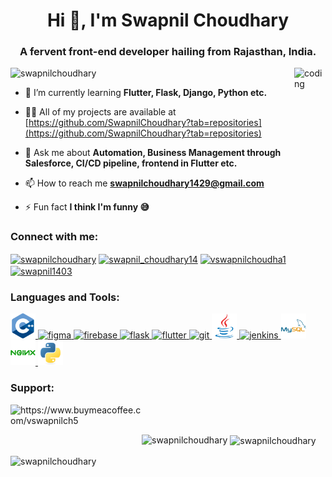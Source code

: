 <h1 align="center">Hi 👋, I'm Swapnil Choudhary</h1>
<h3 align="center">A fervent front-end developer hailing from Rajasthan, India.</h3>

<img align="right" alt="coding" width="50" src=" animated-man-computer-coding-nae6mec378lsg1i3.gif ">

<p align="left"> <img src="https://komarev.com/ghpvc/?username=swapnilchoudhary&label=Profile%20views&color=0e75b6&style=flat" alt="swapnilchoudhary" /> </p>

- 🌱 I’m currently learning **Flutter, Flask, Django, Python etc.**

- 👨‍💻 All of my projects are available at [https://github.com/SwapnilChoudhary?tab=repositories](https://github.com/SwapnilChoudhary?tab=repositories)

- 💬 Ask me about **Automation, Business Management through Salesforce, CI/CD pipeline, frontend in Flutter etc.**

- 📫 How to reach me **swapnilchoudhary1429@gmail.com**

- ⚡ Fun fact **I think I'm funny 😅**

<h3 align="left">Connect with me:</h3>
<p align="left">
<a href="https://linkedin.com/in/swapnil-choudhary-b34934237" target="blank"><img align="center" src="https://raw.githubusercontent.com/rahuldkjain/github-profile-readme-generator/master/src/images/icons/Social/linked-in-alt.svg" alt="swapnilchoudhary" height="30" width="40" /></a>
<a href="https://instagram.com/swapnil_choudhary14" target="blank"><img align="center" src="https://raw.githubusercontent.com/rahuldkjain/github-profile-readme-generator/master/src/images/icons/Social/instagram.svg" alt="swapnil_choudhary14" height="30" width="40" /></a>
<a href="https://www.hackerrank.com/vswapnilchoudha1" target="blank"><img align="center" src="https://raw.githubusercontent.com/rahuldkjain/github-profile-readme-generator/master/src/images/icons/Social/hackerrank.svg" alt="vswapnilchoudha1" height="30" width="40" /></a>
<a href="https://www.leetcode.com/swapnil1403" target="blank"><img align="center" src="https://raw.githubusercontent.com/rahuldkjain/github-profile-readme-generator/master/src/images/icons/Social/leet-code.svg" alt="swapnil1403" height="30" width="40" /></a>
</p>

<h3 align="left">Languages and Tools:</h3>
<p align="left"> <a href="https://www.w3schools.com/cpp/" target="_blank" rel="noreferrer"> <img src="https://raw.githubusercontent.com/devicons/devicon/master/icons/cplusplus/cplusplus-original.svg" alt="cplusplus" width="40" height="40"/> </a> <a href="https://www.figma.com/" target="_blank" rel="noreferrer"> <img src="https://www.vectorlogo.zone/logos/figma/figma-icon.svg" alt="figma" width="40" height="40"/> </a> <a href="https://firebase.google.com/" target="_blank" rel="noreferrer"> <img src="https://www.vectorlogo.zone/logos/firebase/firebase-icon.svg" alt="firebase" width="40" height="40"/> </a> <a href="https://flask.palletsprojects.com/" target="_blank" rel="noreferrer"> <img src="https://www.vectorlogo.zone/logos/pocoo_flask/pocoo_flask-icon.svg" alt="flask" width="40" height="40"/> </a> <a href="https://flutter.dev" target="_blank" rel="noreferrer"> <img src="https://www.vectorlogo.zone/logos/flutterio/flutterio-icon.svg" alt="flutter" width="40" height="40"/> </a> <a href="https://git-scm.com/" target="_blank" rel="noreferrer"> <img src="https://www.vectorlogo.zone/logos/git-scm/git-scm-icon.svg" alt="git" width="40" height="40"/> </a> <a href="https://www.java.com" target="_blank" rel="noreferrer"> <img src="https://raw.githubusercontent.com/devicons/devicon/master/icons/java/java-original.svg" alt="java" width="40" height="40"/> </a> <a href="https://www.jenkins.io" target="_blank" rel="noreferrer"> <img src="https://www.vectorlogo.zone/logos/jenkins/jenkins-icon.svg" alt="jenkins" width="40" height="40"/> </a> <a href="https://www.mysql.com/" target="_blank" rel="noreferrer"> <img src="https://raw.githubusercontent.com/devicons/devicon/master/icons/mysql/mysql-original-wordmark.svg" alt="mysql" width="40" height="40"/> </a> <a href="https://www.nginx.com" target="_blank" rel="noreferrer"> <img src="https://raw.githubusercontent.com/devicons/devicon/master/icons/nginx/nginx-original.svg" alt="nginx" width="40" height="40"/> </a> <a href="https://www.python.org" target="_blank" rel="noreferrer"> <img src="https://raw.githubusercontent.com/devicons/devicon/master/icons/python/python-original.svg" alt="python" width="40" height="40"/> </a> </p>

<h3 align="left">Support:</h3>
<p><a href="https://www.buymeacoffee.com/https://www.buymeacoffee.com/vswapnilch5"> <img align="left" src="https://cdn.buymeacoffee.com/buttons/v2/default-yellow.png" height="50" width="210" alt="https://www.buymeacoffee.com/vswapnilch5" /></a></p><br><br>

<p><img align="left" src="https://github-readme-stats.vercel.app/api/top-langs?username=swapnilchoudhary&show_icons=true&locale=en&layout=compact" alt="swapnilchoudhary" /></p>

<p>&nbsp;<img align="center" src="https://github-readme-stats.vercel.app/api?username=swapnilchoudhary&show_icons=true&locale=en" alt="swapnilchoudhary" /></p>

<p><img align="center" src="https://github-readme-streak-stats.herokuapp.com/?user=swapnilchoudhary&" alt="swapnilchoudhary" /></p>
